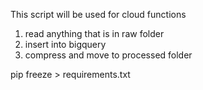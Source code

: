 This script will be used for cloud functions
 1. read anything that is in raw folder
 2. insert into bigquery
 3. compress and move to processed folder


pip freeze > requirements.txt
